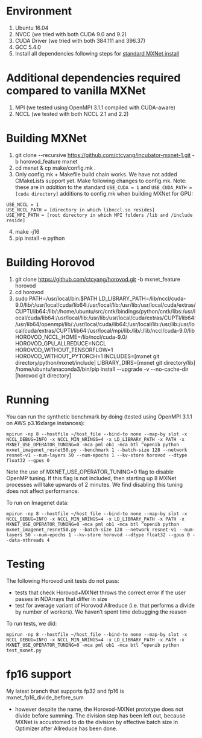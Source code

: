 # Environment
1) Ubuntu 16.04
2) NVCC (we tried with both CUDA 9.0 and 9.2)
3) CUDA Driver (we tried with both 384.111 and 396.37)
4) GCC 5.4.0
5) Install all dependencies following steps for [standard MXNet install](https://mxnet.incubator.apache.org/install/index.html?platform=Linux&language=Python&processor=GPU&version=master#)

# Additional dependencies required compared to vanilla MXNet
1) MPI (we tested using OpenMPI 3.1.1 compiled with CUDA-aware)
2) NCCL (we tested with both NCCL 2.1 and 2.2)

# Building MXNet
1) git clone --recursive https://github.com/ctcyang/incubator-mxnet-1.git -b horovod_feature mxnet
2) cd mxnet & cp make/config.mk .
3) Only config.mk + Makefile build chain works. We have not added CMakeLists support yet. Make following changes to config.mk. Note: these are *in addition* to the standard `USE_CUDA = 1` and `USE_CUDA_PATH = [cuda directory]` additions to config.mk when building MXNet for GPU:
  ```
  USE_NCCL = 1
  USE_NCCL_PATH = [directory in which libnccl.so resides]
  USE_MPI_PATH = [root directory in which MPI folders /lib and /include reside]
  ```
4) make -j16
5) pip install -e python

# Building Horovod
1) git clone https://github.com/ctcyang/horovod.git -b mxnet_feature horovod
2) cd horovod
3) sudo PATH=/usr/local/bin:$PATH LD_LIBRARY_PATH=/lib/nccl/cuda-9.0/lib/:/usr/local/cuda/lib64:/usr/local/lib:/usr/lib:/usr/local/cuda/extras/CUPTI/lib64:/lib/:/home/ubuntu/src/cntk/bindings/python/cntk/libs:/usr/local/cuda/lib64:/usr/local/lib:/usr/lib:/usr/local/cuda/extras/CUPTI/lib64:/usr/lib64/openmpi/lib/:/usr/local/cuda/lib64:/usr/local/lib:/usr/lib:/usr/local/cuda/extras/CUPTI/lib64:/usr/local/mpi/lib:/lib/:/lib/nccl/cuda-9.0/lib HOROVOD_NCCL_HOME=/lib/nccl/cuda-9.0/ HOROVOD_GPU_ALLREDUCE=NCCL HOROVOD_WITHOUT_TENSORFLOW=1 HOROVOD_WITHOUT_PYTORCH=1 INCLUDES=[mxnet git directory/python/mxnet/include] LIBRARY_DIRS=[mxnet git directory/lib] /home/ubuntu/anaconda3/bin/pip install --upgrade -v --no-cache-dir [horovod git directory]

# Running
You can run the synthetic benchmark by doing (tested using OpenMPI 3.1.1 on AWS p3.16xlarge instances):

```mpirun -np 8 --hostfile ~/host_file --bind-to none --map-by slot -x NCCL_DEBUG=INFO -x NCCL_MIN_NRINGS=4 -x LD_LIBRARY_PATH -x PATH -x MXNET_USE_OPERATOR_TUNING=0 -mca pml ob1 -mca btl ^openib python mxnet_imagenet_resnet50.py --benchmark 1 --batch-size 128 --network resnet-v1 --num-layers 50 --num-epochs 1 --kv-store horovod --dtype float32 --gpus 0```

Note the use of MXNET_USE_OPERATOR_TUNING=0 flag to disable OpenMP tuning. If this flag is not included, then starting up 8 MXNet processes will take upwards of 2 minutes. We find disabling this tuning does not affect performance.

To run on Imagenet data:

```mpirun -np 8 --hostfile ~/host_file --bind-to none --map-by slot -x NCCL_DEBUG=INFO -x NCCL_MIN_NRINGS=4 -x LD_LIBRARY_PATH -x PATH -x MXNET_USE_OPERATOR_TUNING=0 -mca pml ob1 -mca btl ^openib python mxnet_imagenet_resnet50.py --batch-size 128 --network resnet-v1 --num-layers 50 --num-epochs 1 --kv-store horovod --dtype float32 --gpus 0 --data-nthreads 4```

# Testing
The following Horovod unit tests do not pass:
  * tests that check Horovod+MXNet throws the correct error if the user passes in NDArrays that differ in size
  * test for average variant of Horovod Allreduce (i.e. that performs a divide by number of workers). We haven’t spent time debugging the reason

To run tests, we did:

```mpirun -np 8 --hostfile ~/host_file --bind-to none --map-by slot -x NCCL_DEBUG=INFO -x NCCL_MIN_NRINGS=4 -x LD_LIBRARY_PATH -x PATH -x MXNET_USE_OPERATOR_TUNING=0 -mca pml ob1 -mca btl ^openib python test_mxnet.py```

# fp16 support
My latest branch that supports fp32 and fp16 is mxnet_fp16_divide_before_sum
  * however despite the name, the Horovod-MXNet prototype does not divide before summing. The division step has been left out, because MXNet is accustomed to do the division by effective batch size in Optimizer after Allreduce has been done.

